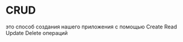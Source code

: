 # CRUD
это способ создания нашего приложения с помощью Create Read Update Delete операций                                                 
